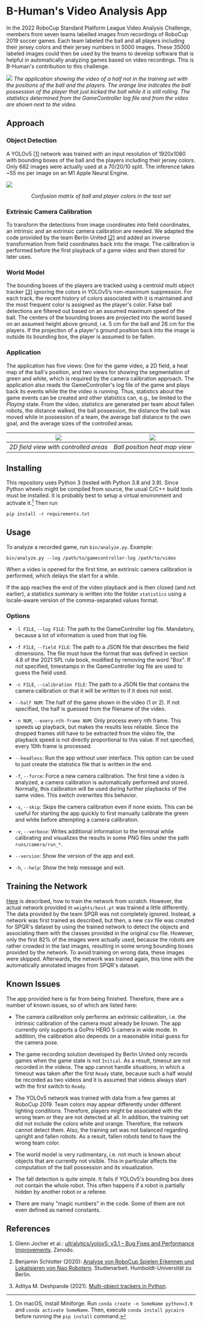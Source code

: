 # B-Human's Video Analysis App

In the 2022 RoboCup Standard Platform League Video Analysis Challenge, members from
seven teams labelled images from recordings of RoboCup 2019 soccer games. Each team
labeled the ball and all players including their jersey colors and their jersey
numbers in 5000 images. These 35000 labeled images could then be used by the teams
to develop software that is helpful in automatically analyzing games based on video
recordings. This is B-Human's contribution to this challenge.

![](doc/app.jpg)
*The application showing the video of a half not in the training set with the
positions of the ball and the players. The orange line indicates the ball possession
of the player that just kicked the ball while it is still rolling. The statistics
determined from the GameController log file and from the video are shown next to the
video.*


## Approach

### Object Detection

A YOLOv5 [[1]](#ref) network was trained with an input resolution of 1920x1080 with
bounding boxes of the ball and the players including their jersey colors. Only 682
images were actually used at a 70/20/10 split. The inference takes ~55 ms per image
on an M1 Apple Neural Engine.

![](doc/confusion_matrix.png)
*<div align="center">Confusion matrix of ball and player colors in the test set</div>*


### Extrinsic Camera Calibration

To transform the detections from image coordinates into field coordinates, an
intrinsic and an extrinsic camera calibration are needed. We adapted the code
provided by the team Berlin United [[2]](#ref) and added an inverse transformation
from field coordinates back into the image. The calibration is performed before the
first playback of a game video and then stored for later uses.


### World Model

The bounding boxes of the players are tracked using a centroid multi object tracker
[[3]](#ref) ignoring the colors in YOLOv5’s non-maximum suppression. For each track,
the recent history of colors associated with it is maintained and the most frequent
color is assigned as the player's color. False ball detections are filtered out
based on an assumed maximum speed of the ball. The centers of the bounding boxes are
projected into the world based on an assumed height above ground, i.e. 5 cm for the
ball and 26 cm for the players. If the projection of a player's ground position back
into the image is outside its bounding box, the player is assumed to be fallen.


### Application

The application has five views: One for the game video, a 2D field, a heat map of
the ball's position, and two views for showing the segmentation of green and white,
which is required by the camera calibration approach. The application also reads the
GameController's log file of the game and plays back its events while the the video
is running. Thus, statistics about the game events can be created and other
statistics can, e.g., be limited to the *Playing* state. From the video, statistics
are generated per team about fallen robots, the distance walked, the ball
possession, the distance the ball was moved while in possession of a team, the
average ball distance to the own goal, and the average sizes of the controlled
areas.

| ![](doc/field.jpg) | ![](doc/heatmap.jpg) |
|:--:|:--:|
| *2D field view with controlled areas* | *Ball position heat map view* |


## Installing

This repository uses Python 3 (tested with Python 3.8 and 3.9). Since Python wheels
might be compiled from source, the usual C/C++ build tools must be installed. It is
probably best to setup a virtual environment and activate it.[^1] Then run

    pip install -r requirements.txt

[^1]: On macOS, install Miniforge. Run `conda create -n SomeName python=3.9` and
`conda activate SomeName`. Then, execute `conda install pycairo` before running the
`pip install` command.


## Usage

To analyze a recorded game, run `bin/analyze.py`. Example:

    bin/analyze.py --log /path/to/gamecontroller-log /path/to/video

When a video is opened for the first time, an extrinsic camera calibration is
performed, which delays the start for a while.

If the app reaches the end of the video playback and is then closed (and not
earlier), a statistics summary is written into the folder `statistics` using a
locale-aware version of the comma-separated values format.


### Options

  - `-l FILE`, `--log FILE`: The path to the GameController log file. Mandatory,
    because a lot of information is used from that log file.

  - `-f FILE`, `--field FILE`: The path to a JSON file that describes the field
    dimensions. The file must have the format that was defined in section 4.8 of the
    2021 SPL rule book, modified by removing the word "Box". If not specified,
    timestamps in the GameController log file are used to guess the field used.

  - `-c FILE`, `--calibration FILE`: The path to a JSON file that contains the
    camera calibration or that it will be written to if it does not exist.

  - `--half NUM`: The half of the game shown in the video (1 or 2). If
    not specified, the half is guessed from the filename of the video.

  - `-n NUM`, `--every-nth-frame NUM`: Only process every nth frame. This speeds up
    playback, but makes the results less reliable. Since the dropped frames still
    have to be extracted from the video file, the playback speed is not directly
    proportional to this value. If not specified, every 10th frame is processed.

  - `--headless`: Run the app without user interface. This option can be used to
    just create the statistics file that is written in the end.

  - `-f`, `--force`: Force a new camera calibration. The first time a video is
    analyzed, a camera calibration is automatically performed and stored. Normally,
    this calibration will be used during further playbacks of the same video. This
    switch overwrites this behavior.

  - `-s`, `--skip`: Skips the camera calibration even if none exists. This can be
    useful for starting the app quickly to first manually calibrate the green and
    white before attempting a camera calibration.

  - `-v`, `--verbose`: Writes additional information to the terminal while
    calibrating and visualizes the results in some PNG files under the path
    `runs/camera/run_*`.

  - `--version`: Show the version of the app and exit.

  - `-h`, `--help`: Show the help message and exit.


## Training the Network

[Here](doc/TRAINING.md) is described, how to train the network from scratch.
However, the actual network provided in `weights/best.pt` was trained a little
differently. The data provided by the team SPQR was not completely ignored. Instead,
a network was first trained as described, but then, a new csv file was created for
SPQR's dataset by using the trained network to detect the objects and associating
them with the classes provided in the original csv file. However, only the first 82%
of the images were actually used, because the robots are rather crowded in the last
images, resulting in some wrong bounding boxes provided by the network. To avoid
training on wrong data, these images were skipped. Afterwards, the network was
trained again, this time with the automatically annotated images from SPQR's
dataset.


## Known Issues

The app provided here is far from being finished. Therefore, there are a number of
known issues, so of which are listed here:

  - The camera calibration only performs an extrinsic calibration, i.e. the
    intrinsic calibration of the camera must already be known. The app currently
    only supports a GoPro HERO 5 camera in wide mode. In addition, the calibration
    also depends on a reasonable initial guess for the camera pose.

  - The game recording solution developed by Berlin United only records games when
    the game state is not `Initial`. As a result, timeout are not recorded in the
    videos. The app cannot handle situations, in which a timeout was taken after the
    first `Ready` state, because such a half would be recorded as two videos and it
    is assumed that videos always start with the first switch to `Ready`.

  - The YOLOv5 network was trained with data from a few games at RoboCup 2019. Team
    colors may appear differently under different lighting conditions. Therefore,
    players might be associated with the wrong team or they are not detected at all.
    In addition, the training set did not include the colors white and orange.
    Therefore, the network cannot detect them. Also, the training set was not
    balanced regarding upright and fallen robots. As a result, fallen robots tend to
    have the wrong team color.

  - The world model is very rudimentary, i.e. not much is known about objects that
    are currently not visible. This in particular affects the computation of the
    ball possession and its visualization.

  - The fall detection is quite simple. It fails if YOLOv5's bounding box does not
    contain the whole robot. This often happens if a robot is partially hidden by
    another robot or a referee.

  - There are many "magic numbers" in the code. Some of them are not even defined as
    named constants.

## <a name="ref"></a>References

 1. Glenn Jocher et al.: [ultralytics/yolov5: v3.1 – Bug Fixes and Performance
    Improvements](https://doi.org/10.5281/zenodo.4154370). Zenodo.

 2. Benjamin Schlotter (2020): [Analyse von RoboCup Spielen Erkennen und
    Lokalisieren von Nao Robotern](https://www.naoteamhumboldt.de/wp-content/papercite-data/pdf/2020_studienarbeit_schlotter.pdf).
    Studienarbeit. Humboldt-Universität zu Berlin.

 3. Aditya M. Deshpande (2021). [Multi-object trackers in Python](https://adipandas.github.io/multi-object-tracker/).
